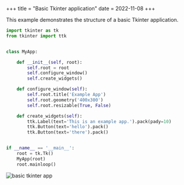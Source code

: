+++
title = "Basic Tkinter application"
date = 2022-11-08
+++

This example demonstrates the structure of a basic Tkinter application.

```python
import tkinter as tk
from tkinter import ttk


class MyApp:

    def __init__(self, root):
        self.root = root
        self.configure_window()
        self.create_widgets()

    def configure_window(self):
        self.root.title('Example App')
        self.root.geometry('400x300')
        self.root.resizable(True, False)

    def create_widgets(self):
        ttk.Label(text='This is an example app.').pack(pady=10)
        ttk.Button(text='hello').pack()
        ttk.Button(text='there').pack()


if __name__ == '__main__':
    root = tk.Tk()
    MyApp(root)
    root.mainloop()
```

<p><img src="/img/tkinter-app.png" style="max-width: 400px;" alt="basic tkinter app"></p>
